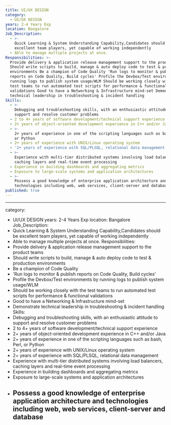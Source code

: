 ```yaml
---
title: UI/UX DESIGN
category:
  - UI/UX DESIGN
years: 2-4 Years Exp
location: Bangalore
Job_Description:
  - >-
    Quick Learning & System Understanding Capability,Candidates should be
    excellent team players, yet capable of working independently
  - Able to manage multiple projects at once.
Responsibilities: >-
  Provide delivery & application release management support to the product teams
  Should write scripts to build, manage & auto deploy code to test & production
  environments Be a champion of Code Quality 'Run logs to monitor & publish
  reports on Code Quality, Build cycles' Profile the Devbox/Test environments by
  running logs to publish system usage/WLM Should be working closely with the
  test teams to run automated test scripts for performance & functional
  validations Good to have a Networking & Infrastructure mind-set Demonstrate
  technical leadership in troubleshooting & incident handling
Skills:
  - >-
    Debugging and troubleshooting skills, with an enthusiastic attitude to
    support and resolve customer problems
  - 2 to 4+ years of software development/technical support experience
  - 2+ years of object-oriented development experience in C++ and/or Java
  - >-
    2+ years of experience in one of the scripting languages such as bash, Perl,
    or Python
  - 2+ years of experience with UNIX/Linux operating system
  - '2+ years of experience with SQL/PLSQL, relational data management'
  - >-
    Experience with multi-tier distributed systems involving load balancers,
    caching layers and real-time event processing
  - Experience in building dashboards and aggregating metrics
  - Exposure to large-scale systems and application architectures
  - >-
    Possess a good knowledge of enterprise application architecture and
    technologies including web, web services, client-server and databases
published: true
---
```

---
category:
  - UI/UX DESIGN
years: 2-4 Years Exp
location: Bangalore
Job_Description:
  - Quick Learning & System Understanding Capability,Candidates should be
    excellent team players, yet capable of working independently
  - Able to manage multiple projects at once.
Responsibilities:
  - Provide delivery & application release management support to the product
    teams
  - Should write scripts to build, manage & auto deploy code to test &
    production environments
  - Be a champion of Code Quality
  - 'Run logs to monitor & publish reports on Code Quality, Build cycles'
  - Profile the Devbox/Test environments by running logs to publish system
    usage/WLM
  - Should be working closely with the test teams to run automated test scripts
    for performance & functional validations
  - Good to have a Networking & Infrastructure mind-set
  - Demonstrate technical leadership in troubleshooting & incident handling
Skills:
  - Debugging and troubleshooting skills, with an enthusiastic attitude to
    support and resolve customer problems
  - 2 to 4+ years of software development/technical support experience
  - 2+ years of object-oriented development experience in C++ and/or Java
  - 2+ years of experience in one of the scripting languages such as bash, Perl,
    or Python
  - 2+ years of experience with UNIX/Linux operating system
  - 2+ years of experience with SQL/PLSQL, relational data management
  - Experience with multi-tier distributed systems involving load balancers,
    caching layers and real-time event processing
  - Experience in building dashboards and aggregating metrics
  - Exposure to large-scale systems and application architectures
  - Possess a good knowledge of enterprise application architecture and
    technologies including web, web services, client-server and database
    ---